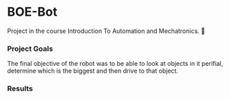 # BOE-Bot
Project in the course Introduction To Automation and Mechatronics. :robot:

### Project Goals
The final objective of the robot was to be able to look at objects in it perifial, determine which is the biggest and then drive to that object.

### Results

